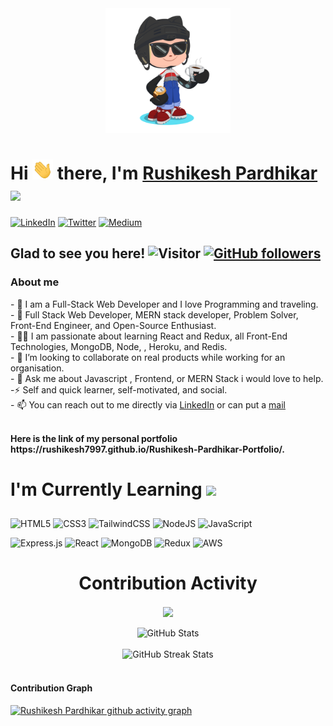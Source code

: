 <div align=center>
        <img src="https://raw.githubusercontent.com/AhmedFathyDev/AhmedFathyDev/main/GitHub.png" alt="GitHub Octocat Drinking a Cup of Coffee" height="200">
</div>


# Hi <img src="https://raw.githubusercontent.com/ABSphreak/ABSphreak/master/gifs/Hi.gif" width="33"> there, I'm <span style="color: #447ED5">[Rushikesh Pardhikar](https://rushikesh7997.github.io/Rushikesh-Pardhikar-Portfolio/)</span><img src="https://camo.githubusercontent.com/d3359cb00ab0b5ed8f2e1fe3fceb4fbaf3b614340f8c0db99c17b9f50b351770/68747470733a2f2f656d6f6a69732e736c61636b6d6f6a69732e636f6d2f656d6f6a69732f696d616765732f313533313834393433302f343234362f626c6f622d73756e676c61737365732e6769663f31353331383439343330" width="33">

[![LinkedIn](https://img.shields.io/badge/LinkedIn-0077B5?style=for-the-badge&logo=linkedin&logoColor=white)](https://in.linkedin.com/in/rushikesh-pardhikar) [![Twitter](https://img.shields.io/badge/Twitter-1DA1F2?style=for-the-badge&logo=twitter&logoColor=white)](https://twitter.com/Rushikeshpardh7?s=09) [![Medium](https://img.shields.io/badge/Medium-12100E?style=for-the-badge&logo=medium&logoColor=white)](https://medium.com/me/stories/public)

## Glad to see you here! ![Visitor](https://visitor-badge.laobi.icu/badge?page_id=Rushikesh7997.Clone-Pluralsight) [![GitHub followers](https://img.shields.io/github/followers/Rushikesh7997.svg?style=social&label=Follow&maxAge=2592000)](https://github.com/Rushikesh7997?tab=followers)



<h3>About me</h1>
- 🔭 I am a Full-Stack Web Developer and I love Programming and traveling.<br>
- 🌱 Full Stack Web Developer, MERN stack developer, Problem Solver, Front-End Engineer, and Open-Source Enthusiast.<br>
- 👨‍💻 I am passionate about learning React and Redux, all Front-End Technologies, MongoDB, Node, , Heroku, and Redis.<br>
- 👯 I’m looking to collaborate on real products while working for an organisation.<br>
- 💬 Ask me about Javascript , Frontend, or MERN Stack i would love to help.<br>
-⚡ Self and quick learner, self-motivated, and social.<br>
- 📫 You can reach out to me directly via <a href="https://in.linkedin.com/in/rushikesh-pardhikar">LinkedIn</a> or can put a <a href="mailto:pardhikar26@gmail.com">mail</a>
<br>
<br>

<p>
    <strong>
        Here is the link of my personal portfolio https://rushikesh7997.github.io/Rushikesh-Pardhikar-Portfolio/.
    </strong>
</p>




# I'm Currently Learning <img src="https://camo.githubusercontent.com/beb64ff21c883e318e4f5db5231c2ba4175705bea1c9249e82a41ab375db4f75/68747470733a2f2f6d65646961322e67697068792e636f6d2f6d656469612f51737347456d706b79454f684243623765312f67697068792e6769663f6369643d656366303565343761306e336769316266716e74716d6f62386739616964316f796a327772336473336d67373030626c267269643d67697068792e676966" width="33"/>

## 

![HTML5](https://img.shields.io/badge/html5-%23E34F26.svg?style=for-the-badge&logo=html5&logoColor=white) ![CSS3](https://img.shields.io/badge/css3-%231572B6.svg?style=for-the-badge&logo=css3&logoColor=white) ![TailwindCSS](https://img.shields.io/badge/tailwindcss-%2338B2AC.svg?style=for-the-badge&logo=tailwind-css&logoColor=white) ![NodeJS](https://img.shields.io/badge/node.js-6DA55F?style=for-the-badge&logo=node.js&logoColor=white) ![JavaScript](https://img.shields.io/badge/javascript-%23323330.svg?style=for-the-badge&logo=javascript&logoColor=%23F7DF1E)

![Express.js](https://img.shields.io/badge/express.js-%23404d59.svg?style=for-the-badge&logo=express&logoColor=%2361DAFB) ![React](https://img.shields.io/badge/react-%2320232a.svg?style=for-the-badge&logo=react&logoColor=%2361DAFB) ![MongoDB](https://img.shields.io/badge/MongoDB-%234ea94b.svg?style=for-the-badge&logo=mongodb&logoColor=white) ![Redux](https://img.shields.io/badge/redux-%23593d88.svg?style=for-the-badge&logo=redux&logoColor=white) ![AWS](https://img.shields.io/badge/AWS-%23FF9900.svg?style=for-the-badge&logo=amazon-aws&logoColor=white)


 


 <div align=center>
        <h1>Contribution Activity</h1>
        <img align="center" src="https://github-readme-stats.vercel.app/api/top-langs/?username=Rushikesh7997&title_color=6FDA44&text_color=FFFFFF&show_icons=true&icon_color=6FDA44&include_all_commits=true&count_private=true&theme=dark"><br><br>
        <img src="https://github-readme-stats.vercel.app/api?username=Rushikesh7997&title_color=6FDA44&text_color=FFFFFF&show_icons=true&icon_color=6FDA44&include_all_commits=true&count_private=true&theme=dark" alt="GitHub Stats" height="200" />
        <br><br>
        <!--
        <img src="https://github-readme-stats.vercel.app/api/top-langs?username=Rushikesh7997&layout=compact&title_color=6FDA44&text_color=FFFFFF&theme=dark" alt="GitHub Most Used Languages" height="200" />
        <br>
        -->
        <img src="https://github-readme-streak-stats.herokuapp.com/?user=Rushikesh7997&theme=dark&date_format=j%20M%5B%20Y%5D&currStreakLabel=6FDA44&fire=6FDA44&ring=6FDA44" alt="GitHub Streak Stats" height="200" />
        <br>
        <br>
    </div>
</div>

#### Contribution Graph
[![Rushikesh Pardhikar github activity graph](https://activity-graph.herokuapp.com/graph?username=Rushikesh7997&theme=react-dark)](https://github.com/MrBlueBird2/github-readme-activity-graph)





